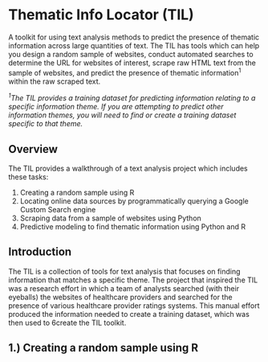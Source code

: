 # Thematic Info Locator (TIL)
A toolkit for using text analysis methods to predict the presence of thematic information across large quantities of text.  The TIL has tools which can help you design a random sample of websites, conduct automated searches to determine the URL for websites of interest, scrape raw HTML text from the sample of websites, and predict the presence of thematic information<sup>1</sup> within the raw scraped text.

*<sup>1</sup>The TIL provides a training dataset for predicting information relating to a specific information theme. If you are attempting to predict other information themes, you will need to find or create a training dataset specific to that theme.*

## Overview
The TIL provides a walkthrough of a text analysis project which includes these tasks:

1. Creating a random sample using R
2. Locating online data sources by programmatically querying a Google Custom Search engine
3. Scraping data from a sample of websites using Python
4. Predictive modeling to find thematic information using Python and R

## Introduction
The TIL is a collection of tools for text analysis that focuses on finding information that matches a specific theme.  The project that inspired the TIL was a research effort in which a team of analysts searched (with their eyeballs) the websites of healthcare providers and searched for the presence of various healthcare provider ratings systems. This manual effort produced the information needed to create a training dataset, which was then used to 6create the TIL toolkit.

## 1.) Creating a random sample using R


